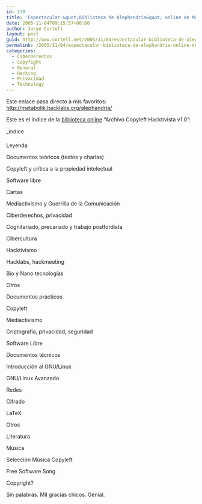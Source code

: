 ```yaml
---
id: 170
title: 'Espectacular &quot;Biblioteca de Alephandrí­a&quot; online de Metabolik Hacklabs'
date: 2005-11-04T09:15:57+00:00
author: Jorge Cortell
layout: post
guid: http://www.cortell.net/2005/11/04/espectacular-biblioteca-de-alephandria-online-de-metabolik-hacklabs/
permalink: /2005/11/04/espectacular-biblioteca-de-alephandria-online-de-metabolik-hacklabs/
categories:
  - CiberDerechos
  - Copyfight
  - General
  - Hacking
  - Privacidad
  - Technology
---
```

Este enlace pasa directo a mis favoritos: http://metabolik.hacklabs.org/alephandria/

Este es el í­ndice de la [biblioteca online](http://metabolik.hacklabs.org/alephandria/) &#8220;Archivo Copyleft Hacktivista v1.0&#8221;:

_índice
  
Leyenda</p> 

Documentos teóricos (textos y charlas)
  
Copyleft y crí­tica a la propiedad intelectual
  
Software libre
  
Cartas
  
Mediactivismo y Guerrilla de la Comunicación
  
Ciberderechos, privacidad
  
Cognitariado, precariado y trabajo postfordista
  
Cibercultura
  
Hacktivismo
  
Hacklabs, hackmeeting
  
Bio y Nano tecnologí­as
  
Otros

Documentos prácticos
  
Copyleft
  
Mediactivismo
  
Criptografí­a, privacidad, seguridad
  
Software Libre

Documentos técnicos
  
Introducción al GNU/Linux
  
GNU/Linux Avanzado
  
Redes
  
Cifrado
  
LaTeX
  
Otros

Literatura

Música
  
Selección Música Copyleft
  
Free Software Song

Copyright? </em>

Sin palabras. Mil gracias chicos. Genial.